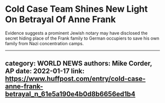 # Cold Case Team Shines New Light On Betrayal Of Anne Frank

Evidence suggests a prominent Jewish notary may have disclosed the secret hiding place of the Frank family to German occupiers to save his own family from Nazi concentration camps.

---
category: WORLD NEWS
authors: Mike Corder, AP
date: 2022-01-17
link: https://www.huffpost.com/entry/cold-case-anne-frank-betrayal_n_61e5a190e4b0d8b6656ed1b4
---
